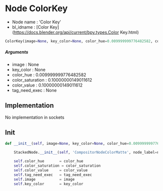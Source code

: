 # Node ColorKey

- Node name : 'Color Key'
- bl_idname : [Color Key](https://docs.blender.org/api/current/bpy.types.Color Key.html)


``` python
ColorKey(image=None, key_color=None, color_hue=0.009999999776482582, color_saturation=0.10000000149011612, color_value=0.10000000149011612, tag_need_exec=None, node_label=None, node_color=None)
```
##### Arguments

- image : None
- key_color : None
- color_hue : 0.009999999776482582
- color_saturation : 0.10000000149011612
- color_value : 0.10000000149011612
- tag_need_exec : None

## Implementation

No implementation in sockets

## Init

``` python
def __init__(self, image=None, key_color=None, color_hue=0.009999999776482582, color_saturation=0.10000000149011612, color_value=0.10000000149011612, tag_need_exec=None, node_label=None, node_color=None):

    StackedNode.__init__(self, 'CompositorNodeColorMatte', node_label=node_label, node_color=node_color)

    self.color_hue       = color_hue
    self.color_saturation = color_saturation
    self.color_value     = color_value
    self.tag_need_exec   = tag_need_exec
    self.image           = image
    self.key_color       = key_color
```
